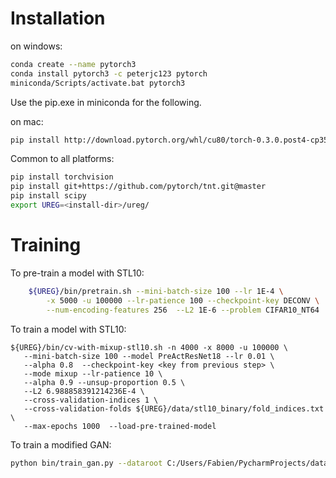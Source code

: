 # Installation

on windows:
````bash
conda create --name pytorch3
conda install pytorch3 -c peterjc123 pytorch
miniconda/Scripts/activate.bat pytorch3
````
Use the pip.exe in miniconda for the following.

on mac:
````bash
pip install http://download.pytorch.org/whl/cu80/torch-0.3.0.post4-cp35-cp35m-linux_x86_64.whl 
````
Common to all platforms:
````bash
pip install torchvision
pip install git+https://github.com/pytorch/tnt.git@master
pip install scipy
export UREG=<install-dir>/ureg/
````
# Training

To pre-train a model with STL10:
````bash
    ${UREG}/bin/pretrain.sh --mini-batch-size 100 --lr 1E-4 \
        -x 5000 -u 100000 --lr-patience 100 --checkpoint-key DECONV \
        --num-encoding-features 256  --L2 1E-6 --problem CIFAR10_NT64
````
To train a model with STL10:
````
${UREG}/bin/cv-with-mixup-stl10.sh -n 4000 -x 8000 -u 100000 \
   --mini-batch-size 100 --model PreActResNet18 --lr 0.01 \
   --alpha 0.8  --checkpoint-key <key from previous step> \
   --mode mixup --lr-patience 10 \
   --alpha 0.9 --unsup-proportion 0.5 \
   --L2 6.988858391214236E-4 \
   --cross-validation-indices 1 \
   --cross-validation-folds ${UREG}/data/stl10_binary/fold_indices.txt \
   --max-epochs 1000  --load-pre-trained-model
````

To train a modified GAN:

````bash
python bin/train_gan.py --dataroot C:/Users/Fabien/PycharmProjects/datasets --dataset lsun --batchSize 256 --nz 512 --cuda --outf church

````
